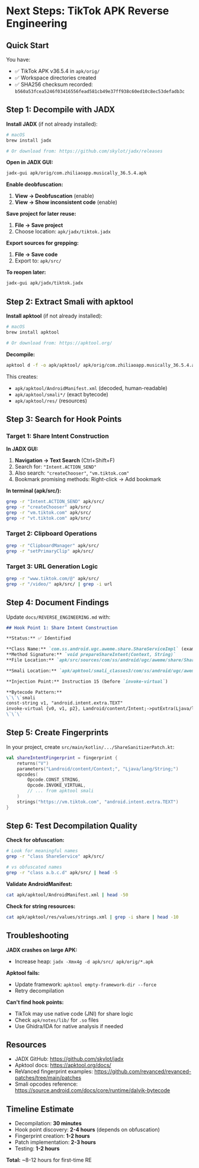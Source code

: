 # Next Steps: TikTok APK Reverse Engineering

## Quick Start

You have:
- ✅ TikTok APK v36.5.4 in `apk/orig/`
- ✅ Workspace directories created
- ✅ SHA256 checksum recorded: `b560a53fcea5246f03416556fead581cb49e37ff938c60ed10c8ec53defadb3c`

## Step 1: Decompile with JADX

**Install JADX** (if not already installed):
```bash
# macOS
brew install jadx

# Or download from: https://github.com/skylot/jadx/releases
```

**Open in JADX GUI:**
```bash
jadx-gui apk/orig/com.zhiliaoapp.musically_36.5.4.apk
```

**Enable deobfuscation:**
1. **View → Deobfuscation** (enable)
2. **View → Show inconsistent code** (enable)

**Save project for later reuse:**
1. **File → Save project**
2. Choose location: `apk/jadx/tiktok.jadx`

**Export sources for grepping:**
1. **File → Save code**
2. Export to: `apk/src/`

**To reopen later:**
```bash
jadx-gui apk/jadx/tiktok.jadx
```

## Step 2: Extract Smali with apktool

**Install apktool** (if not already installed):
```bash
# macOS
brew install apktool

# Or download from: https://apktool.org/
```

**Decompile:**
```bash
apktool d -f -o apk/apktool/ apk/orig/com.zhiliaoapp.musically_36.5.4.apk
```

This creates:
- `apk/apktool/AndroidManifest.xml` (decoded, human-readable)
- `apk/apktool/smali*/` (exact bytecode)
- `apk/apktool/res/` (resources)

## Step 3: Search for Hook Points

### Target 1: Share Intent Construction

**In JADX GUI:**
1. **Navigation → Text Search** (Ctrl+Shift+F)
2. Search for: `"Intent.ACTION_SEND"`
3. Also search: `"createChooser"`, `"vm.tiktok.com"`
4. Bookmark promising methods: Right-click → Add bookmark

**In terminal (apk/src/):**
```bash
grep -r "Intent.ACTION_SEND" apk/src/
grep -r "createChooser" apk/src/
grep -r "vm.tiktok.com" apk/src/
grep -r "vt.tiktok.com" apk/src/
```

### Target 2: Clipboard Operations

```bash
grep -r "ClipboardManager" apk/src/
grep -r "setPrimaryClip" apk/src/
```

### Target 3: URL Generation Logic

```bash
grep -r "www.tiktok.com/@" apk/src/
grep -r "/video/" apk/src/ | grep -i url
```

## Step 4: Document Findings

Update `docs/REVERSE_ENGINEERING.md` with:

```markdown
## Hook Point 1: Share Intent Construction

**Status:** ✅ Identified

**Class Name:** `com.ss.android.ugc.aweme.share.ShareServiceImpl` (example)
**Method Signature:** `void prepareShareIntent(Context, String)`
**File Location:** `apk/src/sources/com/ss/android/ugc/aweme/share/ShareServiceImpl.java`

**Smali Location:** `apk/apktool/smali_classes3/com/ss/android/ugc/aweme/share/ShareServiceImpl.smali`

**Injection Point:** Instruction 15 (before `invoke-virtual`)

**Bytecode Pattern:**
\`\`\`smali
const-string v1, "android.intent.extra.TEXT"
invoke-virtual {v0, v1, p2}, Landroid/content/Intent;->putExtra(Ljava/lang/String;Ljava/lang/String;)Landroid/content/Intent;
\`\`\`
```

## Step 5: Create Fingerprints

In your project, create `src/main/kotlin/.../ShareSanitizerPatch.kt`:

```kotlin
val shareIntentFingerprint = fingerprint {
    returns("V")
    parameters("Landroid/content/Context;", "Ljava/lang/String;")
    opcodes(
        Opcode.CONST_STRING,
        Opcode.INVOKE_VIRTUAL,
        // ... from apktool smali
    )
    strings("https://vm.tiktok.com", "android.intent.extra.TEXT")
}
```

## Step 6: Test Decompilation Quality

**Check for obfuscation:**
```bash
# Look for meaningful names
grep -r "class ShareService" apk/src/

# vs obfuscated names
grep -r "class a.b.c.d" apk/src/ | head -5
```

**Validate AndroidManifest:**
```bash
cat apk/apktool/AndroidManifest.xml | head -50
```

**Check for string resources:**
```bash
cat apk/apktool/res/values/strings.xml | grep -i share | head -10
```

## Troubleshooting

**JADX crashes on large APK:**
- Increase heap: `jadx -Xmx4g -d apk/src/ apk/orig/*.apk`

**Apktool fails:**
- Update framework: `apktool empty-framework-dir --force`
- Retry decompilation

**Can't find hook points:**
- TikTok may use native code (JNI) for share logic
- Check `apk/notes/lib/` for `.so` files
- Use Ghidra/IDA for native analysis if needed

## Resources

- JADX GitHub: https://github.com/skylot/jadx
- Apktool docs: https://apktool.org/docs/
- ReVanced fingerprint examples: https://github.com/revanced/revanced-patches/tree/main/patches
- Smali opcodes reference: https://source.android.com/docs/core/runtime/dalvik-bytecode

## Timeline Estimate

- Decompilation: **30 minutes**
- Hook point discovery: **2-4 hours** (depends on obfuscation)
- Fingerprint creation: **1-2 hours**
- Patch implementation: **2-3 hours**
- Testing: **1-2 hours**

**Total:** ~8-12 hours for first-time RE
